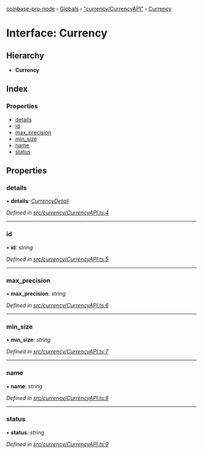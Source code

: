 [coinbase-pro-node](../README.md) › [Globals](../globals.md) › ["currency/CurrencyAPI"](../modules/_currency_currencyapi_.md) › [Currency](_currency_currencyapi_.currency.md)

# Interface: Currency

## Hierarchy

- **Currency**

## Index

### Properties

- [details](_currency_currencyapi_.currency.md#details)
- [id](_currency_currencyapi_.currency.md#id)
- [max_precision](_currency_currencyapi_.currency.md#max_precision)
- [min_size](_currency_currencyapi_.currency.md#min_size)
- [name](_currency_currencyapi_.currency.md#name)
- [status](_currency_currencyapi_.currency.md#status)

## Properties

### details

• **details**: _[CurrencyDetail](_currency_currencyapi_.currencydetail.md)_

_Defined in [src/currency/CurrencyAPI.ts:4](https://github.com/bennyn/coinbase-pro-node/blob/08c3f97/src/currency/CurrencyAPI.ts#L4)_

---

### id

• **id**: _string_

_Defined in [src/currency/CurrencyAPI.ts:5](https://github.com/bennyn/coinbase-pro-node/blob/08c3f97/src/currency/CurrencyAPI.ts#L5)_

---

### max_precision

• **max_precision**: _string_

_Defined in [src/currency/CurrencyAPI.ts:6](https://github.com/bennyn/coinbase-pro-node/blob/08c3f97/src/currency/CurrencyAPI.ts#L6)_

---

### min_size

• **min_size**: _string_

_Defined in [src/currency/CurrencyAPI.ts:7](https://github.com/bennyn/coinbase-pro-node/blob/08c3f97/src/currency/CurrencyAPI.ts#L7)_

---

### name

• **name**: _string_

_Defined in [src/currency/CurrencyAPI.ts:8](https://github.com/bennyn/coinbase-pro-node/blob/08c3f97/src/currency/CurrencyAPI.ts#L8)_

---

### status

• **status**: _string_

_Defined in [src/currency/CurrencyAPI.ts:9](https://github.com/bennyn/coinbase-pro-node/blob/08c3f97/src/currency/CurrencyAPI.ts#L9)_
